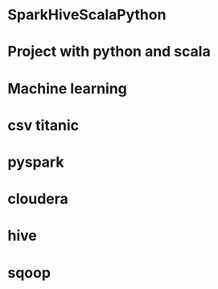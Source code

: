 # SparkHiveScalaPython
# Project with python and scala 
# Machine learning 
# csv titanic
# pyspark
# cloudera
# hive
# sqoop

